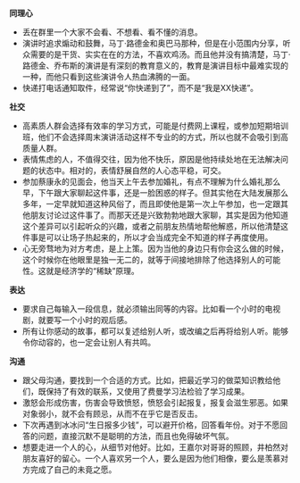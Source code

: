 **同理心**

* 丢在群里一个大家不会看、不想看、看不懂的消息。
* 演讲时追求煽动和鼓舞，马丁·路德金和奥巴马那种，但是在小范围内分享，听众需要的是干货、实实在在的方法，不喜欢鸡汤。而且他并没有搞清楚，马丁·路德金、乔布斯的演讲是有深刻的教育意义的，教育是演讲目标中最难实现的一种，而他只看到这些演讲令人热血沸腾的一面。
* 快递打电话通知取件，经常说“你快递到了”，而不是“我是XX快递”。

**社交**

* 高素质人群会选择有效率的学习方式，可能是付费网上课程，或参加短期培训班，他们不会选择周末演讲活动这样不专业的的方式，所以也就不会吸引到高质量人群。
* 表情焦虑的人，不值得交往，因为他不快乐，原因是他持续处地在无法解决问题的状态中。相对的，表情舒展自然的人心态平稳，可交。
* 参加蔡康永的见面会，他当天上午去参加婚礼，有点不理解为什么婚礼那么早，下午跟大家聊起这件事，还是一脸困惑的样子。但其实他在大陆发展那么多年，一定早就知道这种风俗了，而且即使他是第一次上午参加，也一定跟其他朋友讨论过这件事了。而那天还是兴致勃勃地跟大家聊，其实是因为他知道这个差异可以引起听众的兴趣，或者之前朋友热情地帮他解惑，所以他清楚这件事是可以让场子热起来的，所以才会当成完全不知道的样子再度使用。
* 心无旁骛地为对方考虑，是上上策。因为当他的身边只有你会这么做的时候，这个时候你在他眼里是独一无二的，就等于间接地排除了他选择别人的可能性。这就是经济学的“稀缺”原理。

**表达**

* 要求自己每输入一段信息，就必须输出同等的内容。比如看一个小时的电视剧，就要写一个小时的观后感。
* 所有让你感动的故事，都可以复述给别人听，或改编之后再将给别人听。能够令你动容的，也一定会让别人有共鸣。

**沟通**

* 跟父母沟通，要找到一个合适的方式。比如，把最近学习的做菜知识教给他们，既保持了有效的联系，又使用了费曼学习法检验了学习成果。
* 激怒会形成伤害，伤害会导致愤怒，愤怒会引起报复，报复会滋生邪恶。如果对象弱小，就不会有顾忌，从而不在乎它是否反击。
* 下次再遇到冰冰问“生日报多少钱”，可以避开价格，回答看年份。对于不愿回答的问题，直接沉默不是聪明的方法，而且也免得破坏气氛。
* 想要走进一个人的心，从细节对他好。比如，王嘉尔对哥哥的照顾，井柏然对朋友喜好的留心。一个人喜欢另一个人，要么是因为他们相像，要么是羡慕对方完成了自己的未竟之愿。
